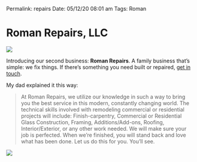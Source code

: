 
Permalink: repairs
Date: 05/12/20 08:01 am
Tags: Roman

# Roman Repairs, LLC

![](https://i.imgur.com/GdbgRUU.jpg)

Introducing our second business: **Roman Repairs**. A family business that’s simple: we fix things. If there’s something you need built or repaired, [get in touch](mailto:%20nashp@me.com).

My dad explained it this way:

> At Roman Repairs, we utilize our knowledge in such a way to bring you the best service in this modern, constantly changing world. The technical skills involved with remodeling commercial or residential projects will include: Finish-carpentry, Commercial or Residential Glass Construction, Framing, Additions/Add-ons, Roofing, Interior/Exterior, or any other work needed. We will make sure your job is perfected. When we’re finished, you will stand back and love what has been done. Let us do this for you. You’ll see.

![](https://i.imgur.com/bMRcUVU.jpg)
